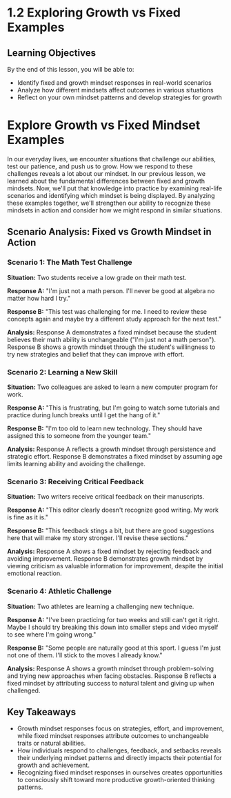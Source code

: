 # 1.2 Exploring  Growth vs Fixed Examples

## Learning Objectives
By the end of this lesson, you will be able to:
* Identify fixed and growth mindset responses in real-world scenarios
* Analyze how different mindsets affect outcomes in various situations
* Reflect on your own mindset patterns and develop strategies for growth

# Explore Growth vs Fixed Mindset Examples

In our everyday lives, we encounter situations that challenge our abilities, test our patience, and push us to grow. How we respond to these challenges reveals a lot about our mindset. In our previous lesson, we learned about the fundamental differences between fixed and growth mindsets. Now, we'll put that knowledge into practice by examining real-life scenarios and identifying which mindset is being displayed. By analyzing these examples together, we'll strengthen our ability to recognize these mindsets in action and consider how we might respond in similar situations.

## Scenario Analysis: Fixed vs Growth Mindset in Action

### Scenario 1: The Math Test Challenge
**Situation:** Two students receive a low grade on their math test.

**Response A:** "I'm just not a math person. I'll never be good at algebra no matter how hard I try."

**Response B:** "This test was challenging for me. I need to review these concepts again and maybe try a different study approach for the next test."

**Analysis:** Response A demonstrates a fixed mindset because the student believes their math ability is unchangeable ("I'm just not a math person"). Response B shows a growth mindset through the student's willingness to try new strategies and belief that they can improve with effort.

### Scenario 2: Learning a New Skill
**Situation:** Two colleagues are asked to learn a new computer program for work.

**Response A:** "This is frustrating, but I'm going to watch some tutorials and practice during lunch breaks until I get the hang of it."

**Response B:** "I'm too old to learn new technology. They should have assigned this to someone from the younger team."

**Analysis:** Response A reflects a growth mindset through persistence and strategic effort. Response B demonstrates a fixed mindset by assuming age limits learning ability and avoiding the challenge.

### Scenario 3: Receiving Critical Feedback
**Situation:** Two writers receive critical feedback on their manuscripts.

**Response A:** "This editor clearly doesn't recognize good writing. My work is fine as it is."

**Response B:** "This feedback stings a bit, but there are good suggestions here that will make my story stronger. I'll revise these sections."

**Analysis:** Response A shows a fixed mindset by rejecting feedback and avoiding improvement. Response B demonstrates growth mindset by viewing criticism as valuable information for improvement, despite the initial emotional reaction.

### Scenario 4: Athletic Challenge
**Situation:** Two athletes are learning a challenging new technique.

**Response A:** "I've been practicing for two weeks and still can't get it right. Maybe I should try breaking this down into smaller steps and video myself to see where I'm going wrong."

**Response B:** "Some people are naturally good at this sport. I guess I'm just not one of them. I'll stick to the moves I already know."

**Analysis:** Response A shows a growth mindset through problem-solving and trying new approaches when facing obstacles. Response B reflects a fixed mindset by attributing success to natural talent and giving up when challenged.

## Key Takeaways
- Growth mindset responses focus on strategies, effort, and improvement, while fixed mindset responses attribute outcomes to unchangeable traits or natural abilities.
- How individuals respond to challenges, feedback, and setbacks reveals their underlying mindset patterns and directly impacts their potential for growth and achievement.
- Recognizing fixed mindset responses in ourselves creates opportunities to consciously shift toward more productive growth-oriented thinking patterns.